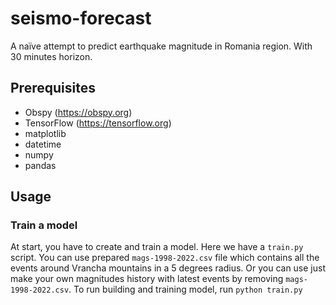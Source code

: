 # seismo-forecast
A naïve attempt to predict earthquake magnitude in Romania region. With 30 minutes horizon. 
## Prerequisites
* Obspy (https://obspy.org)
* TensorFlow (https://tensorflow.org)
* matplotlib
* datetime
* numpy
* pandas

## Usage
### Train a model
At start, you have to create and train a model. Here we have a `train.py` script. 
You can use prepared `mags-1998-2022.csv` file which contains all the events around Vrancha mountains in a 5 degrees radius. 
Or you can use just make your own magnitudes history with latest events by removing `mags-1998-2022.csv`.
To run building and training model, run
`python train.py`
